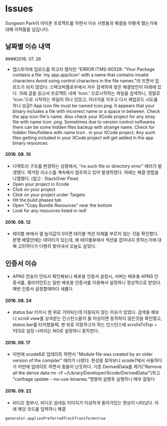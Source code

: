 # Issues
Sungwon Park이 아이폰 프로젝트를 하면서 이슈 사항들과 해결을 어떻게 했는가에 대해 이력들을 남깁니다.

## 날짜별 이슈 내역

####2016. 07. 26
 * 앱스토어에 업로드를 하고자 했지만 "ERROR ITMS-90328: "Your Package contains a file 'my app.app/Icon' with a name that contains invalid characters Avoid using control characters in the file names."라 뜨면서 업로드가 되지 않았다. 스택오버플로우에서 겨우 검색하여 찾은 해결방안이 아래에 있다. 아래 글을 읽고서 프로젝트 내에 'Icon.' 으로시작하는 파일을 검색하니, 정말로 'Icon.'으로 시작하는 파일이 하나 있었고, 이녀석을 지우고 다시 재업로드 시도를 하니 성공!! App icon file must be named Icon.png. It appears that your binary includes a file with incorrect name or a space in between. Check the app icon file's name. Also check your XCode project for any stray file with name Icon .png. Sometimes due to version control softwares there can be some hidden files backup with strange name. Check for hidden files/folders with name Icon . in your XCode project. Any such files getting included in your XCode project will get added in the app binary resources.

#### 2016. 08. 10
   * 디렉토리 구조를 변경하는 상황에서, “no such file or directory error” 에러가 발생했다. 제거된 리소스를 계속해서 참조하고 있어 발생하였다. 아래는 해결 방법을 나열했다. (참고 : StackOver Flow)
   * Open your project in Xcode
   * Click on your project
   * Click on your project under Targets
   * Hit the build phases tab
   * Open “Copy Bundle Resources” near the bottom
   * Look for any resources listed in red!
   

#### 2016. 08. 12
   * 테이블 뷰에서 셀 높이값이 0이면 테이블 섹션 자체를 부르지 않는 것을 확인했다. 분명 배열안에는 데이터가 있는데, 왜 테이블뷰에서 섹션을 잡아내지 못하는가에 대해 고민하다가 다행히 찾아내서 오늘도 살았다.
## 인증서 이슈

* APNS 전송이 안되서 확인해보니 배포용 인증서 설정시, 서버는 배포용 APNS 인증서를, 클라이언트는 일반 배포용 인증서를 이용해서 설정하니 정상적으로 받았다. 매번 인증서 설정할때마다 새롭다.


#### 2016. 08. 24
   * status bar 터치시 맨 위로 가야되는데 이동되지 않는 이슈가 있었다. 검색을 해보니 scroll view를 상속받는 인스턴스들이 둘 이상이면 동작하지 않은것을 확인했고, status bar를 터치했을때, 맨 위로 이동하고자 하는 인스턴스에 scrollsToTop = YES로 설정 나머지는 NO로 설정하니 동작한다.
  
#### 2016. 09. 17
   * 이번에 xcode8로 업데이트 하면서 "Module file was created by an older version of the compiler" 에러가 나왔다. 현상을 찾아보니 xcode7에서 사용하다가 이번에 업데이트 하면서 충돌이 난듯하다. 기존 DerivedData를 제거("Remove all the derive data rm -rf ~/Library/Developer/Xcode/DerivedData/")하고 "carthage update --no-use-binaries."명령어 실행후 실행하니 매우 잘됬다 
#### 2016. 09. 22
   * 비디오 첨부시, 비디오 섬네일 이미지가 이상하게 돌아가있는 현상이 나타났다. 아래 해당 코드를 입력하니 해결
   <pre><code>generator.appliesPreferredTrackTransform=true</code></pre>
